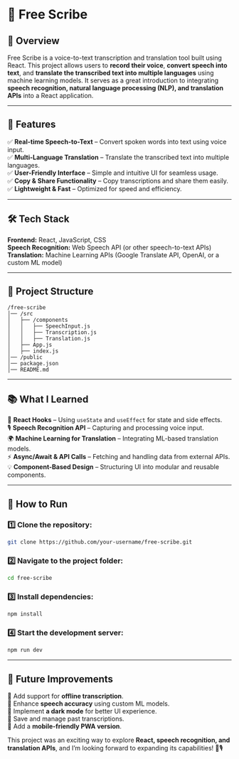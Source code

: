 # **📝 Free Scribe**  

## **🚀 Overview**  
Free Scribe is a voice-to-text transcription and translation tool built using React. This project allows users to **record their voice**, **convert speech into text**, and **translate the transcribed text into multiple languages** using machine learning models. It serves as a great introduction to integrating **speech recognition, natural language processing (NLP), and translation APIs** into a React application.  

---

## **📌 Features**  
✅ **Real-time Speech-to-Text** – Convert spoken words into text using voice input.  
✅ **Multi-Language Translation** – Translate the transcribed text into multiple languages.  
✅ **User-Friendly Interface** – Simple and intuitive UI for seamless usage.  
✅ **Copy & Share Functionality** – Copy transcriptions and share them easily.  
✅ **Lightweight & Fast** – Optimized for speed and efficiency.  

---

## **🛠️ Tech Stack**  
**Frontend:** React, JavaScript, CSS  
**Speech Recognition:** Web Speech API (or other speech-to-text APIs)  
**Translation:** Machine Learning APIs (Google Translate API, OpenAI, or a custom ML model)  

---

## **🔨 Project Structure**  
```
/free-scribe  
│── /src  
│   ├── /components  
│   │   ├── SpeechInput.js  
│   │   ├── Transcription.js  
│   │   ├── Translation.js  
│   ├── App.js  
│   ├── index.js  
│── /public  
│── package.json  
│── README.md  
```  

---

## **📚 What I Learned**  
🚀 **React Hooks** – Using `useState` and `useEffect` for state and side effects.  
🎙️ **Speech Recognition API** – Capturing and processing voice input.  
🌍 **Machine Learning for Translation** – Integrating ML-based translation models.  
⚡ **Async/Await & API Calls** – Fetching and handling data from external APIs.  
💡 **Component-Based Design** – Structuring UI into modular and reusable components.  

---

## **🚀 How to Run**  

### **1️⃣ Clone the repository:**  
```sh  
git clone https://github.com/your-username/free-scribe.git  
```  

### **2️⃣ Navigate to the project folder:**  
```sh  
cd free-scribe  
```  

### **3️⃣ Install dependencies:**  
```sh  
npm install  
```  

### **4️⃣ Start the development server:**  
```sh  
npm run dev  
```  

---

## **📌 Future Improvements**  
🔹 Add support for **offline transcription**.  
🔹 Enhance **speech accuracy** using custom ML models.  
🔹 Implement **a dark mode** for better UI experience.  
🔹 Save and manage past transcriptions.  
🔹 Add a **mobile-friendly PWA version**.  

This project was an exciting way to explore **React, speech recognition, and translation APIs**, and I’m looking forward to expanding its capabilities! 🚀🎙️  
